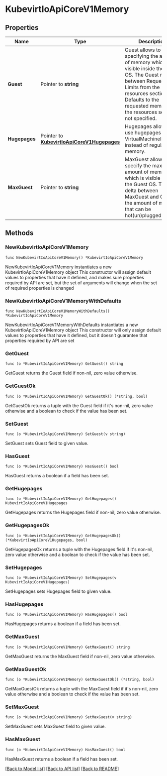 # KubevirtIoApiCoreV1Memory

## Properties

Name | Type | Description | Notes
------------ | ------------- | ------------- | -------------
**Guest** | Pointer to **string** | Guest allows to specifying the amount of memory which is visible inside the Guest OS. The Guest must lie between Requests and Limits from the resources section. Defaults to the requested memory in the resources section if not specified. | [optional] 
**Hugepages** | Pointer to [**KubevirtIoApiCoreV1Hugepages**](KubevirtIoApiCoreV1Hugepages.md) | Hugepages allow to use hugepages for the VirtualMachineInstance instead of regular memory. | [optional] 
**MaxGuest** | Pointer to **string** | MaxGuest allows to specify the maximum amount of memory which is visible inside the Guest OS. The delta between MaxGuest and Guest is the amount of memory that can be hot(un)plugged. | [optional] 

## Methods

### NewKubevirtIoApiCoreV1Memory

`func NewKubevirtIoApiCoreV1Memory() *KubevirtIoApiCoreV1Memory`

NewKubevirtIoApiCoreV1Memory instantiates a new KubevirtIoApiCoreV1Memory object
This constructor will assign default values to properties that have it defined,
and makes sure properties required by API are set, but the set of arguments
will change when the set of required properties is changed

### NewKubevirtIoApiCoreV1MemoryWithDefaults

`func NewKubevirtIoApiCoreV1MemoryWithDefaults() *KubevirtIoApiCoreV1Memory`

NewKubevirtIoApiCoreV1MemoryWithDefaults instantiates a new KubevirtIoApiCoreV1Memory object
This constructor will only assign default values to properties that have it defined,
but it doesn't guarantee that properties required by API are set

### GetGuest

`func (o *KubevirtIoApiCoreV1Memory) GetGuest() string`

GetGuest returns the Guest field if non-nil, zero value otherwise.

### GetGuestOk

`func (o *KubevirtIoApiCoreV1Memory) GetGuestOk() (*string, bool)`

GetGuestOk returns a tuple with the Guest field if it's non-nil, zero value otherwise
and a boolean to check if the value has been set.

### SetGuest

`func (o *KubevirtIoApiCoreV1Memory) SetGuest(v string)`

SetGuest sets Guest field to given value.

### HasGuest

`func (o *KubevirtIoApiCoreV1Memory) HasGuest() bool`

HasGuest returns a boolean if a field has been set.

### GetHugepages

`func (o *KubevirtIoApiCoreV1Memory) GetHugepages() KubevirtIoApiCoreV1Hugepages`

GetHugepages returns the Hugepages field if non-nil, zero value otherwise.

### GetHugepagesOk

`func (o *KubevirtIoApiCoreV1Memory) GetHugepagesOk() (*KubevirtIoApiCoreV1Hugepages, bool)`

GetHugepagesOk returns a tuple with the Hugepages field if it's non-nil, zero value otherwise
and a boolean to check if the value has been set.

### SetHugepages

`func (o *KubevirtIoApiCoreV1Memory) SetHugepages(v KubevirtIoApiCoreV1Hugepages)`

SetHugepages sets Hugepages field to given value.

### HasHugepages

`func (o *KubevirtIoApiCoreV1Memory) HasHugepages() bool`

HasHugepages returns a boolean if a field has been set.

### GetMaxGuest

`func (o *KubevirtIoApiCoreV1Memory) GetMaxGuest() string`

GetMaxGuest returns the MaxGuest field if non-nil, zero value otherwise.

### GetMaxGuestOk

`func (o *KubevirtIoApiCoreV1Memory) GetMaxGuestOk() (*string, bool)`

GetMaxGuestOk returns a tuple with the MaxGuest field if it's non-nil, zero value otherwise
and a boolean to check if the value has been set.

### SetMaxGuest

`func (o *KubevirtIoApiCoreV1Memory) SetMaxGuest(v string)`

SetMaxGuest sets MaxGuest field to given value.

### HasMaxGuest

`func (o *KubevirtIoApiCoreV1Memory) HasMaxGuest() bool`

HasMaxGuest returns a boolean if a field has been set.


[[Back to Model list]](../README.md#documentation-for-models) [[Back to API list]](../README.md#documentation-for-api-endpoints) [[Back to README]](../README.md)


